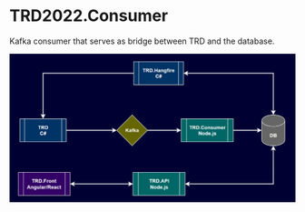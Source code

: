 # TRD2022.Consumer
Kafka consumer that serves as bridge between TRD and the database.

![trd diagram](assets/trd_diagram.png)
